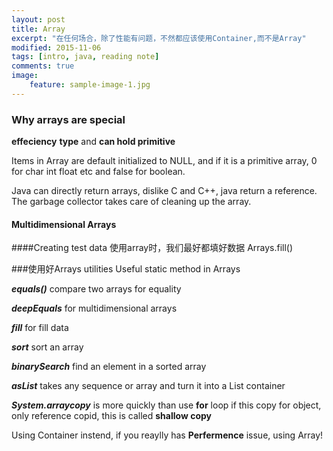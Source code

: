 ```yaml
---
layout: post
title: Array
excerpt: "在任何场合，除了性能有问题，不然都应该使用Container,而不是Array"
modified: 2015-11-06
tags: [intro, java, reading note]
comments: true
image:
    feature: sample-image-1.jpg
---
```


### Why arrays are special

**effeciency** **type** and **can hold primitive**

Items in Array are default initialized to NULL, and if it is a primitive array, 0 for char int float etc and false for boolean.

Java can directly return arrays, dislike C and C++, java return a reference. The garbage collector takes care of cleaning up the array.

#### Multidimensional Arrays

####Creating test data
使用array时，我们最好都填好数据
Arrays.fill() 

###使用好Arrays utilities
Useful static method in Arrays

***equals()*** compare two arrays for equality

***deepEquals*** for multidimensional arrays

***fill*** for fill data

***sort*** sort an array

***binarySearch*** find an element in a sorted array

***asList*** takes any sequence or array and turn it into a List container

***System.arraycopy*** is more quickly than use **for** loop  if this copy for object, only reference copid, this is called **shallow copy**

Using Container instend, if you reaylly has **Perfermence** issue, using Array!
